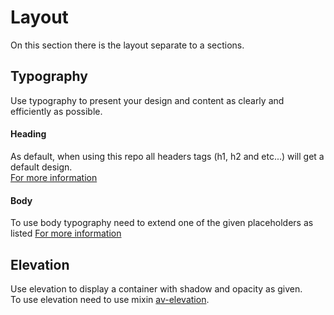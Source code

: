 # Layout
On this section there is the layout separate to a sections.

## Typography
Use typography to present your design and content as clearly and efficiently as possible.
<br/>
#### Heading
As default, when using this repo all headers tags (h1, h2 and etc...) will get a default design.
<br/>
[For more information](../layout/_heading.scss) 

#### Body
To use body typography need to extend one of the given placeholders as listed
[For more information](../layout/_body.scss) 

## Elevation
Use elevation to display a container with shadow and opacity as given.
<br/>
To use elevation need to use mixin [av-elevation](MIXINS.md#av-elevation).

